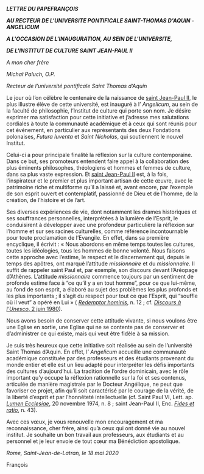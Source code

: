 ***LETTRE DU PAPE******FRANÇOIS***

***AU RECTEUR DE L'UNIVERSITE PONTIFICALE SAINT-THOMAS D'AQUIN -ANGELICUM***

***A L'OCCASION DE L'INAUGURATION, AU SEIN DE L'UNIVERSITE,***

***DE L'INSTITUT DE CULTURE SAINT JEAN-PAUL II***

*A mon cher frère*

*Michał Paluch, O.P.*

*Recteur de l’université pontificale Saint Thomas d’Aquin*

Le jour où l’on célèbre le centenaire de la naissance de [saint Jean-Paul II](http://www.vatican.va/content/john-paul-ii/fr.html), le plus illustre élève de cette université, est inauguré à l’ *Angelicum*, au sein de la faculté de philosophie, l’Institut de culture qui porte son nom. Je désire exprimer ma satisfaction pour cette initiative et j’adresse mes salutations cordiales à toute la communauté académique et à ceux qui sont réunis pour cet événement, en particulier aux représentants des deux Fondations polonaises, *Futura Iuventa* et *Saint Nicholas*, qui soutiennent le nouvel Institut.

Celui-ci a pour principale finalité la réflexion sur la culture contemporaine. Dans ce but, ses promoteurs entendent faire appel à la collaboration des plus éminents philosophes, théologiens et hommes et femmes de culture, dans sa plus vaste expression. Et [saint Jean-Paul II](http://www.vatican.va/content/john-paul-ii/fr.html) est, à la fois, l’inspirateur et le premier et plus important artisan de cette œuvre, avec le patrimoine riche et multiforme qu’il a laissé et, avant encore, par l’exemple de son esprit ouvert et contemplatif, passionné de Dieu et de l’homme, de la création, de l’histoire et de l’art.

Ses diverses expériences de vie, dont notamment les drames historiques et ses souffrances personnelles, interprétées à la lumière de l’Esprit, le conduisirent à développer avec une profondeur particulière la réflexion sur l’homme et sur ses racines culturelles, comme référence incontournable pour toute proclamation de l’Evangile. En effet, dans sa première encyclique, il écrivit : « Nous abordons en même temps toutes les cultures, toutes les idéologies, tous les hommes de bonne volonté. Nous faisons cette approche avec l’estime, le respect et le discernement qui, depuis le temps des apôtres, ont marqué l’attitude *missionnaire* et du *missionnaire.* Il suffit de rappeler saint Paul et, par exemple, son discours devant l’Aréopage d’Athènes. L’attitude *missionnaire* commence toujours par un sentiment de profonde estime face à “ce qu’il y a en tout homme”, pour ce que lui-même, au fond de son esprit, a élaboré au sujet des problèmes les plus profonds et les plus importants ; il s’agit du respect pour tout ce que l’Esprit, qui “souffle où il veut” a opéré en Lui » ( *[Redemptor hominis](http://www.vatican.va/content/john-paul-ii/fr/encyclicals/documents/hf_jp-ii_enc_04031979_redemptor-hominis.html)*, n. 12 ; cf. [*Discours à l’Unesco*, 2 juin 1980](http://www.vatican.va/content/john-paul-ii/fr/speeches/1980/june/documents/hf_jp-ii_spe_19800602_unesco.html)).

Nous avons besoin de conserver cette attitude vivante, si nous voulons être une Eglise en sortie, une Eglise qui ne se contente pas de conserver et d’administrer ce qui existe, mais qui veut être fidèle à sa mission.

Je suis très heureux que cette initiative soit réalisée au sein de l’université Saint Thomas d’Aquin. En effet, l’ *Angelicum* accueille une communauté académique constituée par des professeurs et des étudiants provenant du monde entier et elle est un lieu adapté pour interpréter les défis importants des cultures d’aujourd’hui. La tradition de l’ordre dominicain, avec le rôle important qu’y occupe la réflexion rationnelle sur la foi et ses contenus, articulée de manière magistrale par le Docteur Angélique, ne peut que favoriser ce projet, afin qu’il soit caractérisé par le courage de la vérité, de la liberté d’esprit et par l’honnêteté intellectuelle (cf. Saint Paul VI, Lett. ap. *[Lumen Ecclesiae](http://www.vatican.va/content/paul-vi/la/apost_letters/documents/hf_p-vi_apl_19741205_lumen-ecclesiae.html)*, 20 novembre 1974, n. 8 ; saint Jean-Paul II, Enc. *[Fides et ratio](http://www.vatican.va/content/john-paul-ii/fr/encyclicals/documents/hf_jp-ii_enc_14091998_fides-et-ratio.html)*, n. 43).

Avec ces vœux, je vous renouvelle mon encouragement et ma reconnaissance, cher frère, ainsi qu’à ceux qui ont donné vie au nouvel institut. Je souhaite un bon travail aux professeurs, aux étudiants et au personnel et je leur envoie de tout cœur ma Bénédiction apostolique.

*Rome, Saint-Jean-de-Latran, le 18 mai 2020*

François